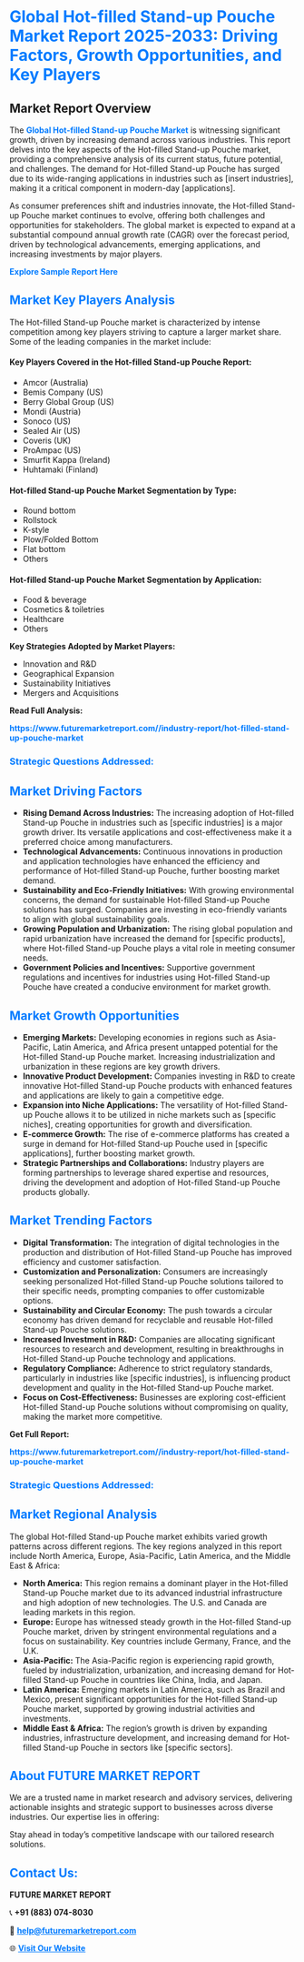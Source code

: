 <h1 style="color: #007BFF;">Global Hot-filled Stand-up Pouche Market Report 2025-2033: Driving Factors, Growth Opportunities, and Key Players</h1>

<section id="overview">
<h2>Market Report Overview</h2>
<p>The <a href="https://www.futuremarketreport.com//industry-report/hot-filled-stand-up-pouche-market" style="color: #007BFF; text-decoration: none;"><strong>Global Hot-filled Stand-up Pouche Market</strong></a> is witnessing significant growth, driven by increasing demand across various industries. This report delves into the key aspects of the Hot-filled Stand-up Pouche market, providing a comprehensive analysis of its current status, future potential, and challenges. The demand for Hot-filled Stand-up Pouche has surged due to its wide-ranging applications in industries such as [insert industries], making it a critical component in modern-day [applications].</p>
<p>As consumer preferences shift and industries innovate, the Hot-filled Stand-up Pouche market continues to evolve, offering both challenges and opportunities for stakeholders. The global market is expected to expand at a substantial compound annual growth rate (CAGR) over the forecast period, driven by technological advancements, emerging applications, and increasing investments by major players.</p>
</section>

<section id="overview">
<p><a href="https://www.futuremarketreport.com//request-sample/reportId=54624" style="color: #007BFF; text-decoration: none;"><strong>Explore Sample Report Here</strong></a></p>
</section>

<section id="key-players">
<h2 style="color: #007BFF;">Market Key Players Analysis</h2>
<p>The Hot-filled Stand-up Pouche market is characterized by intense competition among key players striving to capture a larger market share. Some of the leading companies in the market include:</p>
<h4>Key Players Covered in the Hot-filled Stand-up Pouche Report:</h4>
<ul><li>Amcor (Australia)</li><li>Bemis Company (US)</li><li>Berry Global Group (US)</li><li>Mondi (Austria)</li><li>Sonoco (US)</li><li>Sealed Air (US)</li><li>Coveris (UK)</li><li>ProAmpac (US)</li><li>Smurfit Kappa (Ireland)</li><li>Huhtamaki (Finland)</li></ul>
<h4>Hot-filled Stand-up Pouche Market Segmentation by Type:</h4>
<ul><li>Round bottom</li><li>Rollstock</li><li>K-style</li><li>Plow/Folded Bottom</li><li>Flat bottom</li><li>Others</li></ul>

<h4>Hot-filled Stand-up Pouche Market Segmentation by Application:</h4>
<ul><li>Food &amp; beverage</li><li>Cosmetics &amp; toiletries</li><li>Healthcare</li><li>Others</li></ul>
<p><strong>Key Strategies Adopted by Market Players:</strong></p>
<ul>
<li>Innovation and R&D</li>
<li>Geographical Expansion</li>
<li>Sustainability Initiatives</li>
<li>Mergers and Acquisitions</li>
</ul>
</section>

<section>
<p><strong>Read Full Analysis: </strong></p><a href="https://www.futuremarketreport.com//industry-report/hot-filled-stand-up-pouche-market" style="color: #007BFF; text-decoration: none;"><strong>https://www.futuremarketreport.com//industry-report/hot-filled-stand-up-pouche-market</strong></a>
<h3 style="color: #007BFF;">Strategic Questions Addressed:</h3>
</section>

<section id="driving-factors">
<h2 style="color: #007BFF;">Market Driving Factors</h2>
<ul>
<li><strong>Rising Demand Across Industries:</strong> The increasing adoption of Hot-filled Stand-up Pouche in industries such as [specific industries] is a major growth driver. Its versatile applications and cost-effectiveness make it a preferred choice among manufacturers.</li>
<li><strong>Technological Advancements:</strong> Continuous innovations in production and application technologies have enhanced the efficiency and performance of Hot-filled Stand-up Pouche, further boosting market demand.</li>
<li><strong>Sustainability and Eco-Friendly Initiatives:</strong> With growing environmental concerns, the demand for sustainable Hot-filled Stand-up Pouche solutions has surged. Companies are investing in eco-friendly variants to align with global sustainability goals.</li>
<li><strong>Growing Population and Urbanization:</strong> The rising global population and rapid urbanization have increased the demand for [specific products], where Hot-filled Stand-up Pouche plays a vital role in meeting consumer needs.</li>
<li><strong>Government Policies and Incentives:</strong> Supportive government regulations and incentives for industries using Hot-filled Stand-up Pouche have created a conducive environment for market growth.</li>
</ul>
</section>

<section id="growth-opportunities">
<h2 style="color: #007BFF;">Market Growth Opportunities</h2>
<ul>
<li><strong>Emerging Markets:</strong> Developing economies in regions such as Asia-Pacific, Latin America, and Africa present untapped potential for the Hot-filled Stand-up Pouche market. Increasing industrialization and urbanization in these regions are key growth drivers.</li>
<li><strong>Innovative Product Development:</strong> Companies investing in R&D to create innovative Hot-filled Stand-up Pouche products with enhanced features and applications are likely to gain a competitive edge.</li>
<li><strong>Expansion into Niche Applications:</strong> The versatility of Hot-filled Stand-up Pouche allows it to be utilized in niche markets such as [specific niches], creating opportunities for growth and diversification.</li>
<li><strong>E-commerce Growth:</strong> The rise of e-commerce platforms has created a surge in demand for Hot-filled Stand-up Pouche used in [specific applications], further boosting market growth.</li>
<li><strong>Strategic Partnerships and Collaborations:</strong> Industry players are forming partnerships to leverage shared expertise and resources, driving the development and adoption of Hot-filled Stand-up Pouche products globally.</li>
</ul>
</section>

<section id="trending-factors">
<h2 style="color: #007BFF;">Market Trending Factors</h2>
<ul>
<li><strong>Digital Transformation:</strong> The integration of digital technologies in the production and distribution of Hot-filled Stand-up Pouche has improved efficiency and customer satisfaction.</li>
<li><strong>Customization and Personalization:</strong> Consumers are increasingly seeking personalized Hot-filled Stand-up Pouche solutions tailored to their specific needs, prompting companies to offer customizable options.</li>
<li><strong>Sustainability and Circular Economy:</strong> The push towards a circular economy has driven demand for recyclable and reusable Hot-filled Stand-up Pouche solutions.</li>
<li><strong>Increased Investment in R&D:</strong> Companies are allocating significant resources to research and development, resulting in breakthroughs in Hot-filled Stand-up Pouche technology and applications.</li>
<li><strong>Regulatory Compliance:</strong> Adherence to strict regulatory standards, particularly in industries like [specific industries], is influencing product development and quality in the Hot-filled Stand-up Pouche market.</li>
<li><strong>Focus on Cost-Effectiveness:</strong> Businesses are exploring cost-efficient Hot-filled Stand-up Pouche solutions without compromising on quality, making the market more competitive.</li>
</ul>
</section>

<section>
<p><strong>Get Full Report: </strong></p><a href="https://www.futuremarketreport.com//industry-report/hot-filled-stand-up-pouche-market" style="color: #007BFF; text-decoration: none;"><strong>https://www.futuremarketreport.com//industry-report/hot-filled-stand-up-pouche-market</strong></a>
<h3 style="color: #007BFF;">Strategic Questions Addressed:</h3>
</section>


<section id="regional-analysis">
<h2 style="color: #007BFF;">Market Regional Analysis</h2>
<p>The global Hot-filled Stand-up Pouche market exhibits varied growth patterns across different regions. The key regions analyzed in this report include North America, Europe, Asia-Pacific, Latin America, and the Middle East & Africa:</p>
<ul>
<li><strong>North America:</strong> This region remains a dominant player in the Hot-filled Stand-up Pouche market due to its advanced industrial infrastructure and high adoption of new technologies. The U.S. and Canada are leading markets in this region.</li>
<li><strong>Europe:</strong> Europe has witnessed steady growth in the Hot-filled Stand-up Pouche market, driven by stringent environmental regulations and a focus on sustainability. Key countries include Germany, France, and the U.K.</li>
<li><strong>Asia-Pacific:</strong> The Asia-Pacific region is experiencing rapid growth, fueled by industrialization, urbanization, and increasing demand for Hot-filled Stand-up Pouche in countries like China, India, and Japan.</li>
<li><strong>Latin America:</strong> Emerging markets in Latin America, such as Brazil and Mexico, present significant opportunities for the Hot-filled Stand-up Pouche market, supported by growing industrial activities and investments.</li>
<li><strong>Middle East & Africa:</strong> The region’s growth is driven by expanding industries, infrastructure development, and increasing demand for Hot-filled Stand-up Pouche in sectors like [specific sectors].</li>
</ul>
</section>

<footer>
<h2 style="color: #007BFF;">About FUTURE MARKET REPORT</h2>
<p>We are a trusted name in market research and advisory services, delivering actionable insights and strategic support to businesses across diverse industries. Our expertise lies in offering:</p>

<p>Stay ahead in today’s competitive landscape with our tailored research solutions.</p>

<h2 style="color: #007BFF;">Contact Us:</h2>
<p><strong>FUTURE MARKET REPORT</strong></p>
<p>📞 <strong>+91 (883) 074-8030</strong></p>
<p>📧 <strong><a href="mailto:help@futuremarketreport.com" style="color: #007BFF;">help@futuremarketreport.com</a></strong></p>
<p>🌐 <strong><a href="https://www.futuremarketreport.com/" style="color: #007BFF;">Visit Our Website</a></strong></p>
</footer>